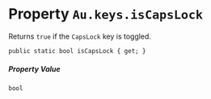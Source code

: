 # Property `Au.keys.isCapsLock`

Returns `true` if the `CapsLock` key is toggled.

```
public static bool isCapsLock { get; }
```

##### Property Value

`bool`